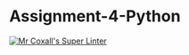 # Assignment-4-Python

[![Mr Coxall's Super Linter](https://github.com/Kyanh-Pham/ICS3U-Assignment-4-Python/workflows/Mr%20Coxall's%20Super%20Linter/badge.svg)](https://github.com/Kyanh-Pham/ICS3U-Assignment-4-Python/actions/)
